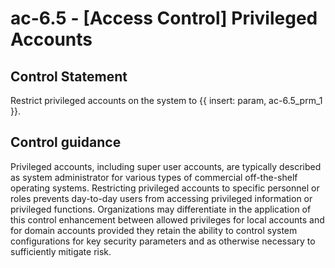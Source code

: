 # ac-6.5 - \[Access Control\] Privileged Accounts

## Control Statement

Restrict privileged accounts on the system to {{ insert: param, ac-6.5_prm_1 }}.

## Control guidance

Privileged accounts, including super user accounts, are typically described as system administrator for various types of commercial off-the-shelf operating systems. Restricting privileged accounts to specific personnel or roles prevents day-to-day users from accessing privileged information or privileged functions. Organizations may differentiate in the application of this control enhancement between allowed privileges for local accounts and for domain accounts provided they retain the ability to control system configurations for key security parameters and as otherwise necessary to sufficiently mitigate risk.
